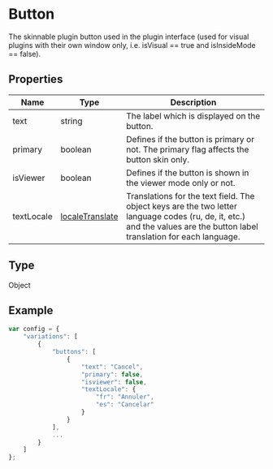 # Button

The skinnable plugin button used in the plugin interface (used for visual plugins with their own window only, i.e. isVisual == true and isInsideMode == false).

## Properties

| Name | Type | Description |
| ---- | ---- | ----------- |
| text | string | The label which is displayed on the button. |
| primary | boolean | Defines if the button is primary or not. The primary flag affects the button skin only. |
| isViewer | boolean | Defines if the button is shown in the viewer mode only or not. |
| textLocale | [localeTranslate](../Enumeration/localeTranslate.md) | Translations for the text field. The object keys are the two letter language codes (ru, de, it, etc.) and the values are the button label translation for each language. |
## Type

Object



## Example

```javascript editor-docx
var config = {
    "variations": [
        {
            "buttons": [
                { 
                    "text": "Cancel",
                    "primary": false,
                    "isviewer": false,
                    "textLocale": {
                        "fr": "Annuler",
                        "es": "Cancelar"
                    }
                }
            ],
            ...
        }
    ]
};
```
